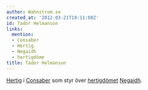 ```yaml
---
author: Wahnstrom.se
created_at: '2012-03-21T19:11:08Z'
id: Tador Helmanson
links:
  mention:
  - Consaber
  - Hertig
  - Negaidh
  - hertigdöme
title: Tador Helmanson
---
```


[Hertig] i [Consaber] som styr över [hertigdömet][] [Negaidh].

  [Hertig]: Hertig
  [Consaber]: Consaber
  [hertigdömet]: hertigdöme
  [Negaidh]: Negaidh